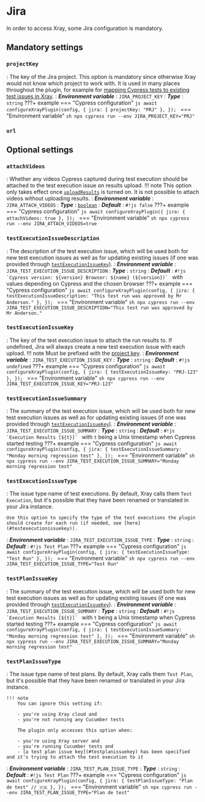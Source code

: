 # Jira

In order to access Xray, some Jira configuration is mandatory.

## Mandatory settings

### `projectKey`
: The key of the Jira project.
    This option is mandatory since otherwise Xray would not know which project to work with.
    It is used in many places throughout the plugin, for example for [mapping Cypress tests to existing test issues in Xray](../guides/targetingExistingIssues.md).
: ***Environment variable***
    : `JIRA_PROJECT_KEY`
: ***Type***
    : `string`
???+ example
    === "Cypress configuration"
        ```js
        await configureXrayPlugin(config, {
            jira: {
                projectKey: "PRJ"
            },
        });
        ```
    === "Environment variable"
        ```sh
        npx cypress run --env JIRA_PROJECT_KEY="PRJ"
        ```

### `url`

## Optional settings

### `attachVideos`
: Whether any videos Cypress captured during test execution should be attached to the test execution issue on results upload.
    !!! note
        This option only takes effect once [`uploadResults`](xray.md#uploadresults) is turned on.
        It is not possible to attach videos without uploading results.
: ***Environment variable***
    : `JIRA_ATTACH_VIDEOS`
: ***Type***
    : [`boolean`](types.md#boolean)
: ***Default***
    : `#!js false`
???+ example
    === "Cypress configuration"
        ```js
        await configureXrayPlugin({
            jira: {
                attachVideos: true
            },
        });
        ```
    === "Environment variable"
        ```sh
        npx cypress run --env JIRA_ATTACH_VIDEOS=true
        ```

### `testExecutionIssueDescription`
: The description of the test execution issue, which will be used both for new test execution issues as well as for updating existing issues (if one was provided through [`testExecutionIssueKey`](#testexecutionissuekey)).
: ***Environment variable***
    : `JIRA_TEST_EXECUTION_ISSUE_DESCRIPTION`
: ***Type***
    : `string`
: ***Default***
    : ``#!js `Cypress version: ${version} Browser: ${name} (${version})` `` with values depending on Cypress and the chosen browser
???+ example
    === "Cypress configuration"
        ```js
        await configureXrayPlugin(config, {
            jira: {
                testExecutionIssueDescription: "This test run was approved by Mr Anderson."
            },
        });
        ```
    === "Environment variable"
        ```sh
        npx cypress run --env JIRA_TEST_EXECUTION_ISSUE_DESCRIPTION="This test run was approved by Mr Anderson."
        ```

### `testExecutionIssueKey`
: The key of the test execution issue to attach the run results to.
    If undefined, Jira will always create a new test execution issue with each upload.
    !!! note
        Must be prefixed with the [project key](#projectkey).
: ***Environment variable***
    : `JIRA_TEST_EXECUTION_ISSUE_KEY`
: ***Type***
    : `string`
: ***Default***
    : `#!js undefined`
???+ example
    === "Cypress configuration"
        ```js
        await configureXrayPlugin(config, {
            jira: {
                testExecutionIssueKey: "PRJ-123"
            },
        });
        ```
    === "Environment variable"
        ```sh
        npx cypress run --env JIRA_TEST_EXECUTION_ISSUE_KEY="PRJ-123"
        ```

### `testExecutionIssueSummary`
: The summary of the test execution issue, which will be used both for new test execution issues as well as for updating existing issues (if one was provided through [`testExecutionIssueKey`](#testexecutionissuekey)).
: ***Environment variable***
    : `JIRA_TEST_EXECUTION_ISSUE_SUMMARY`
: ***Type***
    : `string`
: ***Default***
    : ``#!js `Execution Results [${t}]` `` with `t` being a Unix timestamp when Cypress started testing
???+ example
    === "Cypress configuration"
        ```js
        await configureXrayPlugin(config, {
            jira: {
                testExecutionIssueSummary: "Monday morning regression test"
            },
        });
        ```
    === "Environment variable"
        ```sh
        npx cypress run --env JIRA_TEST_EXECUTION_ISSUE_SUMMARY="Monday morning regression test"
        ```

### `testExecutionIssueType`
: The issue type name of test executions. By default, Xray calls them `Test Execution`, but it's possible that they have been renamed or translated in your Jira instance.

    Use this option to specify the type of the test executions the plugin should create for each run (if needed, see [here](#testexecutionissuekey)).

: ***Environment variable***
    : `JIRA_TEST_EXECUTION_ISSUE_TYPE`
: ***Type***
    : `string`
: ***Default***
    : `#!js Test Plan`
???+ example
    === "Cypress configuration"
        ```js
        await configureXrayPlugin(config, {
            jira: {
                testExecutionIssueType: "Test Run"
            },
        });
        ```
    === "Environment variable"
        ```sh
        npx cypress run --env JIRA_TEST_EXECUTION_ISSUE_TYPE="Test Run"
        ```


### `testPlanIssueKey`
: The summary of the test execution issue, which will be used both for new test execution issues as well as for updating existing issues (if one was provided through [`testExecutionIssueKey`](#testexecutionissuekey)).
: ***Environment variable***
    : `JIRA_TEST_EXECUTION_ISSUE_SUMMARY`
: ***Type***
    : `string`
: ***Default***
    : ``#!js `Execution Results [${t}]` `` with `t` being a Unix timestamp when Cypress started testing
???+ example
    === "Cypress configuration"
        ```js
        await configureXrayPlugin(config, {
            jira: {
                testExecutionIssueSummary: "Monday morning regression test"
            },
        });
        ```
    === "Environment variable"
        ```sh
        npx cypress run --env JIRA_TEST_EXECUTION_ISSUE_SUMMARY="Monday morning regression test"
        ```

### `testPlanIssueType`
: The issue type name of test plans. By default, Xray calls them `Test Plan`, but it's possible that they have been renamed or translated in your Jira instance.

    !!! note
        You can ignore this setting if:

        - you're using Xray cloud and
        - you're not running any Cucumber tests

        The plugin only accesses this option when:

        - you're using Xray server and
        - you're running Cucumber tests and
        - [a test plan issue key](#testplanissuekey) has been specified and it's trying to attach the test execution to it

: ***Environment variable***
    : `JIRA_TEST_PLAN_ISSUE_TYPE`
: ***Type***
    : `string`
: ***Default***
    : `#!js Test Plan`
???+ example
    === "Cypress configuration"
        ```js
        await configureXrayPlugin(config, {
            jira: {
                testPlanIssueType: "Plan de test" // 🇫🇷
            },
        });
        ```
    === "Environment variable"
        ```sh
        npx cypress run --env JIRA_TEST_PLAN_ISSUE_TYPE="Plan de test"
        ```
